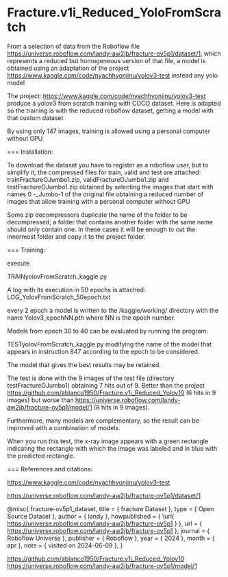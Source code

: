 # Fracture.v1i_Reduced_YoloFromScratch
From a selection of data from the Roboflow file https://universe.roboflow.com/landy-aw2jb/fracture-ov5p1/dataset/1, which represents a reduced but homogeneous version of that file, a model is obtained using  an adaptation of  the project https://www.kaggle.com/code/nyachhyonjinu/yolov3-test instead any yolo model 

The project: https://www.kaggle.com/code/nyachhyonjinu/yolov3-test produce   a yolov3 from scratch training with COCO dataset. Here is adapted so the training is  with the reduced roboflow dataset, getting a model with that custom dataset

By using only 147 images, training is allowed using a personal computer without GPU

===
Installation:

To download the dataset you have to register as a roboflow user, but to simplify it, the compressed files for train, valid and test are attached: trainFractureOJumbo1.zip, validFractureOJumbo1.zip and testFractureOJumbo1.zip obtained by selecting the images that start with names 0 -_Jumbo-1 of the original file obtaining a reduced number of images that allow training with  a personal computer without GPU

Some zip decompressors duplicate the name of the folder to be decompressed; a folder that contains another folder with the same name should only contain one. In these cases it will be enough to cut the innermost folder and copy it to the project folder.

===
Training:

execute 

TRAINyolovFromScratch_kaggle.py 

A log with its execution in 50 epochs is attached: LOG_YolovFromScratch_50epoch.txt

every 2 epoch a model is written to the /kaggle/working/ directory with the name Yolov3_epochNN.pth where NN is the epoch number.

Models from epoch 30 to 40 can be evaluated by running the program:

TESTyolovFromScratch_kaggle.py modifying the name of the model that appears in instruction 847 according to the epoch to be considered.

The model that gives the best results may be  retained.

The test is done with the 9 images of the test file (directory testFractureOJumbo1) obtaining 7 hits out of 9. Better than the project https://github.com/ablanco1950/Fracture.v1i_Reduced_Yolov10 (6 hits in 9 images) but worse than https://universe.roboflow.com/landy-aw2jb/fracture-ov5p1/model/1 (8 hits in 9 images).

Furthermore, many models are complementary, so the result can be improved with a combination of models.

When you run this test, the x-ray image appears with a green rectangle indicating the rectangle with which the image was labeled and in blue with the predicted rectangle.

===
References and citations:

https://www.kaggle.com/code/nyachhyonjinu/yolov3-test


https://universe.roboflow.com/landy-aw2jb/fracture-ov5p1/dataset/1

@misc{
                            fracture-ov5p1_dataset,
                            title = { fracture Dataset },
                            type = { Open Source Dataset },
                            author = { landy },
                            howpublished = { \url{ https://universe.roboflow.com/landy-aw2jb/fracture-ov5p1 } },
                            url = { https://universe.roboflow.com/landy-aw2jb/fracture-ov5p1 },
                            journal = { Roboflow Universe },
                            publisher = { Roboflow },
                            year = { 2024 },
                            month = { apr },
                            note = { visited on 2024-06-09 },
                            }

https://github.com/ablanco1950/Fracture.v1i_Reduced_Yolov10
https://universe.roboflow.com/landy-aw2jb/fracture-ov5p1/model/1 
